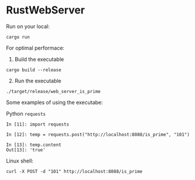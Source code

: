 # RustWebServer
Run on your local:
```
cargo run
```

For optimal performace:
1) Build the executable
```
cargo build --release
```
2) Run the executable
```
./target/release/web_server_is_prime 
```

Some examples of using the executabe:

Python `requests`
```
In [11]: import requests

In [12]: temp = requests.post("http://localhost:8088/is_prime", "101")

In [13]: temp.content
Out[13]: 'true'
```

Linux shell: 
```
curl -X POST -d "101" http://localhost:8088/is_prime
```


